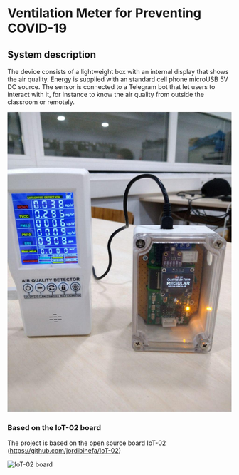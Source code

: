# Ventilation Meter for Preventing COVID-19


## System description

The device consists of a lightweight box with an internal display that shows the air quality. Energy is supplied with an standard cell phone microUSB 5V DC source.
The sensor is connected to a Telegram bot that let users to interact with it, for instance to know the air quality from outside the classroom or remotely.

![Portable box](img/photo_01.jpg)

### Based on the IoT-02 board

The project is based on the open source board IoT-02 (https://github.com/jordibinefa/IoT-02)

![IoT-02 board](http://binefa.com/images/thumb/6/68/14upcSchool.jpg/450px-14upcSchool.jpg)
